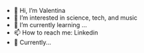 - 👋 Hi, I’m Valentina
- 👀 I’m interested in science, tech, and music
- 🌱 I’m currently learning ...
- 📫 How to reach me: Linkedin
- 🤡 Currently...
